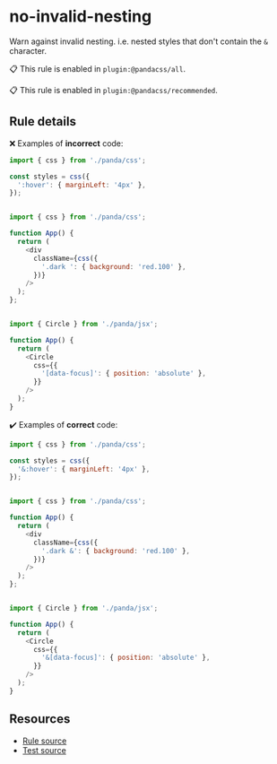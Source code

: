 [//]: # (This file is generated by eslint-docgen. Do not edit it directly.)

# no-invalid-nesting

Warn against invalid nesting. i.e. nested styles that don't contain the `&` character.

📋 This rule is enabled in `plugin:@pandacss/all`.

📋 This rule is enabled in `plugin:@pandacss/recommended`.

## Rule details

❌ Examples of **incorrect** code:
```js
import { css } from './panda/css';

const styles = css({
  ':hover': { marginLeft: '4px' },
});
```
```js

import { css } from './panda/css';

function App() {
  return (
    <div
      className={css({
        '.dark ': { background: 'red.100' },
      })}
    />
  );
};
```
```js

import { Circle } from './panda/jsx';

function App() {
  return (
    <Circle
      css={{
        '[data-focus]': { position: 'absolute' },
      }}
    />
  );
}
```

✔️ Examples of **correct** code:
```js
import { css } from './panda/css';

const styles = css({
  '&:hover': { marginLeft: '4px' },
});
```
```js

import { css } from './panda/css';

function App() {
  return (
    <div
      className={css({
        '.dark &': { background: 'red.100' },
      })}
    />
  );
};
```
```js

import { Circle } from './panda/jsx';

function App() {
  return (
    <Circle
      css={{
        '&[data-focus]': { position: 'absolute' },
      }}
    />
  );
}
```

## Resources

* [Rule source](/plugin/src/rules/no-invalid-nesting.ts)
* [Test source](/plugin/tests/no-invalid-nesting.test.ts)
